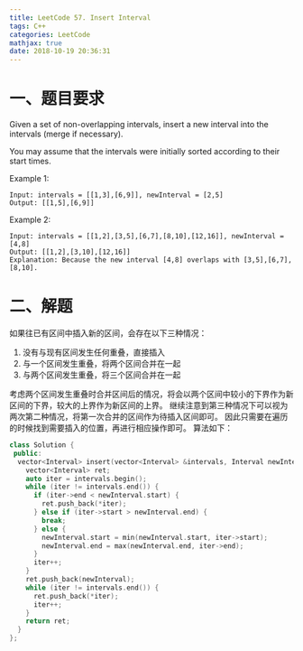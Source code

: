 ```yaml
---
title: LeetCode 57. Insert Interval
tags: C++
categories: LeetCode
mathjax: true
date: 2018-10-19 20:36:31
---
```


# 一、题目要求
Given a set of non-overlapping intervals, insert a new interval into the intervals (merge if necessary).

You may assume that the intervals were initially sorted according to their start times.

Example 1:
```
Input: intervals = [[1,3],[6,9]], newInterval = [2,5]
Output: [[1,5],[6,9]]
```
Example 2:
```
Input: intervals = [[1,2],[3,5],[6,7],[8,10],[12,16]], newInterval = [4,8]
Output: [[1,2],[3,10],[12,16]]
Explanation: Because the new interval [4,8] overlaps with [3,5],[6,7],[8,10].
```
<!--more-->

# 二、解题
如果往已有区间中插入新的区间，会存在以下三种情况：
1. 没有与现有区间发生任何重叠，直接插入
1. 与一个区间发生重叠，将两个区间合并在一起 
1. 与两个区间发生重叠，将三个区间合并在一起

考虑两个区间发生重叠时合并区间后的情况，将会以两个区间中较小的下界作为新区间的下界，较大的上界作为新区间的上界。
继续注意到第三种情况下可以视为两次第二种情况，将第一次合并的区间作为待插入区间即可。
因此只需要在遍历的时候找到需要插入的位置，再进行相应操作即可。
算法如下：
```cpp
class Solution {
 public:
  vector<Interval> insert(vector<Interval> &intervals, Interval newInterval) {
    vector<Interval> ret;
    auto iter = intervals.begin();
    while (iter != intervals.end()) {
      if (iter->end < newInterval.start) {
        ret.push_back(*iter);
      } else if (iter->start > newInterval.end) {
        break;
      } else {
        newInterval.start = min(newInterval.start, iter->start);
        newInterval.end = max(newInterval.end, iter->end);
      }
      iter++;
    }
    ret.push_back(newInterval);
    while (iter != intervals.end()) {
      ret.push_back(*iter);
      iter++;
    }
    return ret;
  }
};
```
